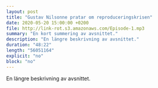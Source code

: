```yaml
---
layout: post
title: "Gustav Nilsonne pratar om reproduceringskrisen"
date: 2020-05-20 15:00:00 +0200
file: http://link-rot.s3.amazonaws.com/Episode-1.mp3
summary: "En kort summering av avsnittet."
description: "En längre beskrivning av avsnittet."
duration: "48:22" 
length: "56051164"
explicit: "no" 
block: "no"
---
```


En längre beskrivning av avsnittet.
